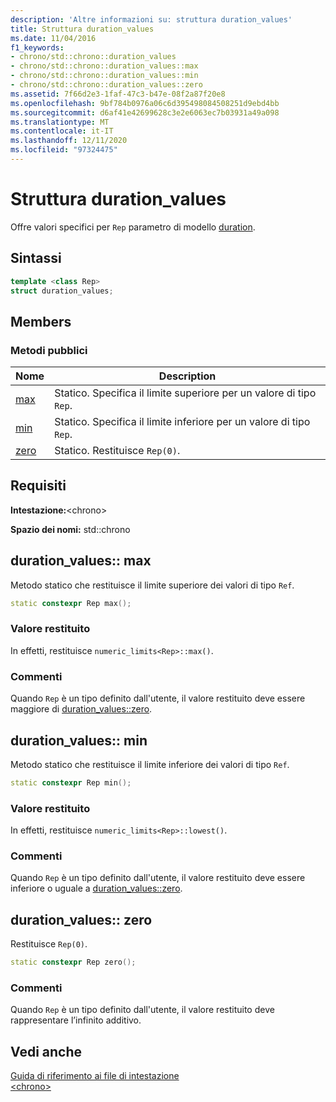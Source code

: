 ```yaml
---
description: 'Altre informazioni su: struttura duration_values'
title: Struttura duration_values
ms.date: 11/04/2016
f1_keywords:
- chrono/std::chrono::duration_values
- chrono/std::chrono::duration_values::max
- chrono/std::chrono::duration_values::min
- chrono/std::chrono::duration_values::zero
ms.assetid: 7f66d2e3-1faf-47c3-b47e-08f2a87f20e8
ms.openlocfilehash: 9bf784b0976a06c6d395498084508251d9ebd4bb
ms.sourcegitcommit: d6af41e42699628c3e2e6063ec7b03931a49a098
ms.translationtype: MT
ms.contentlocale: it-IT
ms.lasthandoff: 12/11/2020
ms.locfileid: "97324475"
---
```

# <a name="duration_values-structure"></a>Struttura duration_values

Offre valori specifici per `Rep` parametro di modello [duration](../standard-library/duration-class.md).

## <a name="syntax"></a>Sintassi

```cpp
template <class Rep>
struct duration_values;
```

## <a name="members"></a>Members

### <a name="public-methods"></a>Metodi pubblici

|Nome|Description|
|----------|-----------------|
|[max](#max)|Statico. Specifica il limite superiore per un valore di tipo `Rep`.|
|[min](#min)|Statico. Specifica il limite inferiore per un valore di tipo `Rep`.|
|[zero](#zero)|Statico. Restituisce `Rep(0)`.|

## <a name="requirements"></a>Requisiti

**Intestazione:**\<chrono>

**Spazio dei nomi:** std::chrono

## <a name="duration_valuesmax"></a><a name="max"></a> duration_values:: max

Metodo statico che restituisce il limite superiore dei valori di tipo `Ref`.

```cpp
static constexpr Rep max();
```

### <a name="return-value"></a>Valore restituito

In effetti, restituisce `numeric_limits<Rep>::max()`.

### <a name="remarks"></a>Commenti

Quando `Rep` è un tipo definito dall'utente, il valore restituito deve essere maggiore di [duration_values::zero](#zero).

## <a name="duration_valuesmin"></a><a name="min"></a> duration_values:: min

Metodo statico che restituisce il limite inferiore dei valori di tipo `Ref`.

```cpp
static constexpr Rep min();
```

### <a name="return-value"></a>Valore restituito

In effetti, restituisce `numeric_limits<Rep>::lowest()`.

### <a name="remarks"></a>Commenti

Quando `Rep` è un tipo definito dall'utente, il valore restituito deve essere inferiore o uguale a [duration_values::zero](#zero).

## <a name="duration_valueszero"></a><a name="zero"></a> duration_values:: zero

Restituisce `Rep(0)`.

```cpp
static constexpr Rep zero();
```

### <a name="remarks"></a>Commenti

Quando `Rep` è un tipo definito dall'utente, il valore restituito deve rappresentare l’infinito additivo.

## <a name="see-also"></a>Vedi anche

[Guida di riferimento ai file di intestazione](../standard-library/cpp-standard-library-header-files.md)\
[\<chrono>](../standard-library/chrono.md)
